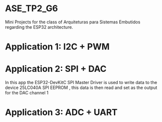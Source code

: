 # ASE_TP2_G6
Mini Projects for the class of Arquiteturas para Sistemas Embutidos regarding the ESP32 architecture.

# Application 1: I2C + PWM


# Application 2: SPI + DAC
In this app the ESP32-DevKitC SPI Master Driver is used to write data to the device 25LC040A SPI EEPROM , this data is then read and set as the output for the DAC channel 1 

# Application 3: ADC + UART

